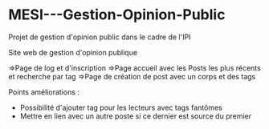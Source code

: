 # MESI---Gestion-Opinion-Public
Projet de gestion d'opinion public dans le cadre de l'IPI

Site web de gestion d'opinion publique

=>Page de log et d'inscription
=>Page accueil avec les Posts les plus récents et recherche par tag
=>Page de création de post avec un corps et des tags

Points améliorations :
- Possibilité d'ajouter tag pour les lecteurs avec tags fantômes
- Mettre en lien avec un autre poste si ce dernier est source du premier
